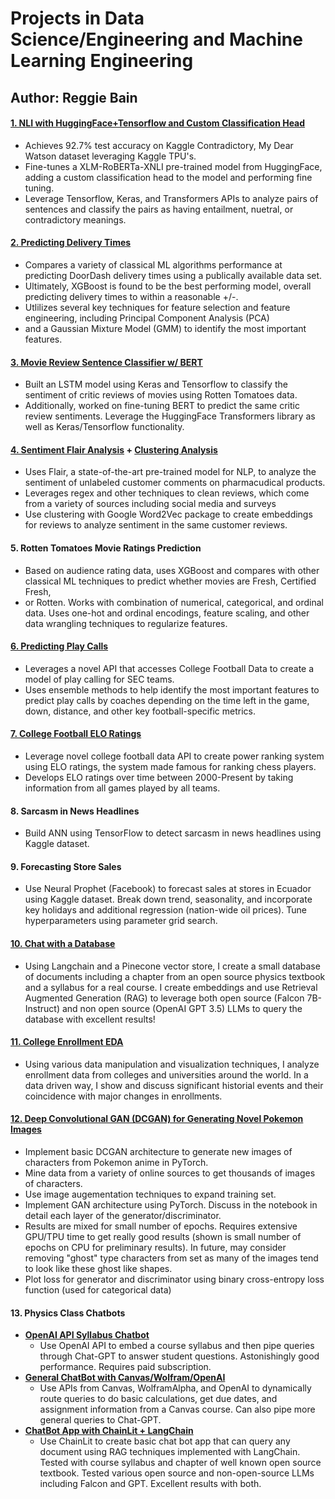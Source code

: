 # Projects in Data Science/Engineering and Machine Learning Engineering
## Author: Reggie Bain
#### [1. NLI with HuggingFace+Tensorflow and Custom Classification Head](https://github.com/reggiebain/data-projects/blob/main/xlm-roberta-nli-task.ipynb)
  - Achieves 92.7% test accuracy on Kaggle Contradictory, My Dear Watson dataset leveraging Kaggle TPU's.
  - Fine-tunes a XLM-RoBERTa-XNLI pre-trained model from HuggingFace, adding a custom classification head to the model and performing fine tuning.
  - Leverage Tensorflow, Keras, and Transformers APIs to analyze pairs of sentences and classify the pairs as having entailment, nuetral, or contradictory meanings.
#### [2. Predicting Delivery Times](https://github.com/reggiebain/data-projects/blob/main/estimating-delivery-times.ipynb)
  - Compares a variety of classical ML algorithms performance at predicting DoorDash delivery times using a publically available data set.
  - Ultimately, XGBoost is found to be the best performing model, overall predicting delivery times to within a reasonable +/-.
  - Utlilizes several key techniques for feature selection and feature engineering, including Principal Component Analysis (PCA)
  - and a Gaussian Mixture Model (GMM) to identify the most important features.
#### [3. Movie Review Sentence Classifier w/ BERT](https://github.com/reggiebain/data-projects/blob/main/Movie_Review_Classifier_Deep_Learning.ipynb)
  - Built an LSTM model using Keras and Tensorflow to classify the sentiment of critic reviews of movies using Rotten Tomatoes data. 
  - Additionally, worked on fine-tuning BERT to predict the same critic review sentiments. Leverage the HuggingFace Transformers library as well as Keras/Tensorflow functionality.
#### [4. Sentiment Flair Analysis](https://github.com/reggiebain/data-projects/blob/main/sentiment-flair-analysis.ipynb) + [Clustering Analysis](https://github.com/reggiebain/data-projects/blob/main/sentiment-clustering-analysis.ipynb)
  - Uses Flair, a state-of-the-art pre-trained model for NLP, to analyze the sentiment of unlabeled customer comments on pharmacudical products.
  - Leverages regex and other techniques to clean reviews, which come from a variety of sources including social media and surveys
  - Use clustering with Google Word2Vec package to create embeddings for reviews to analyze sentiment in the same customer reviews.
#### 5. Rotten Tomatoes Movie Ratings Prediction
  - Based on audience rating data, uses XGBoost and compares with other classical ML techniques to predict whether movies are Fresh, Certified Fresh,
  - or Rotten. Works with combination of numerical, categorical, and ordinal data. Uses one-hot and ordinal encodings, feature scaling, and other data wrangling techniques to regularize features. 
#### [6. Predicting Play Calls](https://github.com/reggiebain/data-projects/blob/main/Predicting_Play_Calls.ipynb)
  - Leverages a novel API that accesses College Football Data to create a model of play calling for SEC teams. 
  - Uses ensemble methods to help identify the most important features to predict play calls by coaches depending on the time left in the game, down, distance, and other key football-specific metrics.
#### [7. College Football ELO Ratings](https://github.com/reggiebain/data-projects/blob/main/Exploring_College_Football_Data.ipynb)
  - Leverage novel college football data API to create power ranking system using ELO ratings, the system made famous for ranking chess players.
  - Develops ELO ratings over time between 2000-Present by taking information from all games played by all teams.
#### 8. Sarcasm in News Headlines
  - Build ANN using TensorFlow to detect sarcasm in news headlines using Kaggle dataset.
#### 9. Forecasting Store Sales
  - Use Neural Prophet (Facebook) to forecast sales at stores in Ecuador using Kaggle dataset. Break down trend, seasonality, and incorporate key holidays and additional regression (nation-wide oil prices). Tune hyperparameters using parameter grid search.
#### [10. Chat with a Database](https://github.com/reggiebain/data-projects/blob/main/chat-w-database.ipynb)
  - Using Langchain and a Pinecone vector store, I create a small database of documents including a chapter from an open source physics textbook and a syllabus for a real course. I create embeddings and use Retrieval Augmented Generation (RAG) to leverage both open source (Falcon 7B-Instruct) and non open source (OpenAI GPT 3.5) LLMs to query the database with excellent results!
#### [11. College Enrollment EDA](https://github.com/reggiebain/data-projects/blob/main/bain-cb-analysis.ipynb)
  - Using various data manipulation and visualization techniques, I analyze enrollment data from colleges and universities around the world. In a data driven way, I show and discuss significant historial events and their coincidence with major changes in enrollments.
#### [12. Deep Convolutional GAN (DCGAN) for Generating Novel Pokemon Images](https://github.com/reggiebain/data-projects/blob/main/dcgan-pytorch-pokemon.ipynb)
  - Implement basic DCGAN architecture to generate new images of characters from Pokemon anime in PyTorch.
  - Mine data from a variety of online sources to get thousands of images of characters.
  - Use image augementation techniques to expand training set.
  - Implement GAN architecture using PyTorch. Discuss in the notebook in detail each layer of the generator/discriminator.
  - Results are mixed for small number of epochs. Requires extensive GPU/TPU time to get really good results (shown is small number of epochs on CPU for preliminary results). In future, may consider removing "ghost" type characters from set as many of the images tend to look like these ghost like shapes.
  - Plot loss for generator and discriminator using binary cross-entropy loss function (used for categorical data)
#### 13. Physics Class Chatbots
  -  **[OpenAI API Syllabus Chatbot](https://github.com/reggiebain/data-projects/blob/main/Syllabus-GPT.ipynb)**
     - Use OpenAI API to embed a course syllabus and then pipe queries through Chat-GPT to answer student questions. Astonishingly good performance. Requires paid subscription.
  - **[General ChatBot with Canvas/Wolfram/OpenAI](https://github.com/reggiebain/data-projects/blob/main/Physics_ChatBot.ipynb)**
     - Use APIs from Canvas, WolframAlpha, and OpenAI to dynamically route queries to do basic calculations, get due dates, and assignment information from a Canvas course. Can also pipe more general queries to Chat-GPT.
  - **[ChatBot App with ChainLit + LangChain](https://github.com/reggiebain/data-projects/blob/main/langchain-chainlit-pdfQA.py)** 
     - Use ChainLit to create basic chat bot app that can query any document using RAG techniques implemented with LangChain. Tested with course syllabus and chapter of well known open source textbook. Tested various open source and non-open-source LLMs including Falcon and GPT. Excellent results with both.
